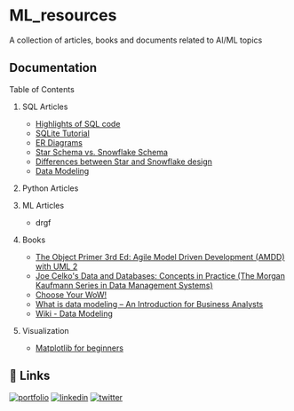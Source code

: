 # ML_resources
A collection of articles, books and documents related to AI/ML topics

## Documentation

Table of Contents

1. SQL Articles
    -  [Highlights of SQL code](https://www.ntchosting.com/encyclopedia/databases/structured-query-language/)
    -  [SQLite Tutorial](https://www.tutorialspoint.com/sqlite/index.html)
    -  [ER Diagrams](https://www.youtube.com/watch?v=c0_9Y8QAstg)
    -  [Star Schema vs. Snowflake Schema](https://www.vertabelo.com/blog/data-warehouse-modeling-star-schema-vs-snowflake-schema/)
    -  [Differences between Star and Snowflake design](https://www.youtube.com/watch?v=KUwOcip7Zzc)
    -  [Data Modeling](http://www.agiledata.org/essays/dataModeling101.html)
2. Python Articles

3. ML Articles
    - drgf

4. Books
    - [The Object Primer 3rd Ed: Agile Model Driven Development (AMDD) with UML 2](http://ambysoft.com/books/theObjectPrimer.html)
    - [Joe Celko's Data and Databases: Concepts in Practice (The Morgan Kaufmann Series in Data Management Systems)](https://www.amazon.com/exec/obidos/ASIN/1558604324/ambysoftinc)
    - [Choose Your WoW!](https://www.pmi.org/disciplined-agile/books/dad-handbook)
    - [What is data modeling – An Introduction for Business Analysts](http://business-analysis-excellence.com/what-is-data-modeling/)
    - [Wiki - Data Modeling](https://en.wikipedia.org/wiki/Data_modeling)

5. Visualization
    - [Matplotlib for beginners](https://medium.com/swlh/matplotlib-tutorial-for-beginners-2f07184668be)

                                                               
## 🔗 Links
[![portfolio](https://img.shields.io/badge/my_portfolio-000?style=for-the-badge&logo=ko-fi&logoColor=white)](https://https://github.com/Arghatak/)
[![linkedin](https://img.shields.io/badge/linkedin-0A66C2?style=for-the-badge&logo=linkedin&logoColor=white)](https://www.linkedin.com/aditiroyghatak)
[![twitter](https://img.shields.io/badge/twitter-1DA1F2?style=for-the-badge&logo=twitter&logoColor=white)](https://twitter.com/aditiroyg_ds)

